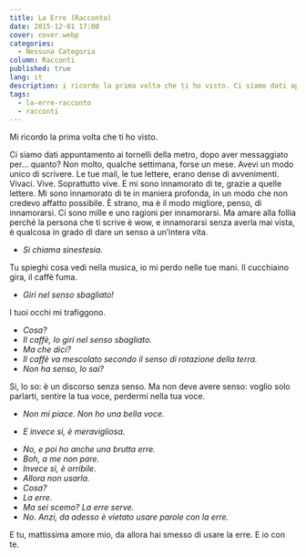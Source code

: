 ```yaml
---
title: La Erre (Racconto)
date: 2015-12-01 17:00
cover: cover.webp
categories:
  - Nessuna Categoria
column: Racconti
published: true
lang: it
description: i ricordo la prima volta che ti ho visto. Ci siamo dati appuntamento ai tornelli della metro, dopo aver messaggiato per… quanto? Non molto, qualche settimana, forse un mese. Avevi un modo unico di scrivere. Le tue mail, le tue lettere, erano dense di avvenimenti. Vivaci. Vive. Soprattutto vive. E mi sono innamorato di te-
tags:
  - la-erre-racconto
  - racconti
---
```

Mi ricordo la prima volta che ti ho visto.

Ci siamo dati appuntamento ai tornelli della metro, dopo aver messaggiato per… quanto? Non molto, qualche settimana, forse un mese. Avevi un modo unico di scrivere. Le tue mail, le tue lettere, erano dense di avvenimenti. Vivaci. Vive. Soprattutto vive. E mi sono innamorato di te, grazie a quelle lettere. Mi sono innamorato di te in maniera profonda, in un modo che non credevo affatto possibile. È strano, ma è il modo migliore, penso, di innamorarsi. Ci sono mille e uno ragioni per innamorarsi. Ma amare alla follia perché la persona che ti scrive è wow, e innamorarsi senza averla mai vista, è qualcosa in grado di dare un senso a un’intera vita.

- _Si chiama sinestesia._

Tu spieghi cosa vedi nella musica, io mi perdo nelle tue mani. Il cucchiaino gira, il caffè fuma.

- _Giri nel senso sbagliato!_

I tuoi occhi mi trafiggono.

- _Cosa?_
- _Il caffè, lo giri nel senso sbagliato._
- _Ma che dici?_
- _Il caffè va mescolato secondo il senso di rotazione della terra._
- _Non ha senso, lo sai?_

Si, lo so: è un discorso senza senso. Ma non deve avere senso: voglio solo parlarti, sentire la tua voce, perdermi nella tua voce.

- _Non mi piace. Non ho una bella voce._
+ _E invece sì, è meravigliosa._
- _No, e poi ho anche una brutta erre._
- _Boh, a me non pare._
- _Invece sì, è orribile._
- _Allora non usarla._
- _Cosa?_
- _La erre._
- _Ma sei scemo? La erre serve._
- _No. Anzi, da adesso è vietato usare parole con la erre._

E tu, mattissima amore mio, da allora hai smesso di usare la erre. E io con te.
